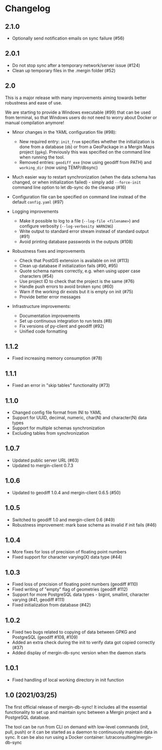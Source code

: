 # Changelog

## 2.1.0

- Optionally send notification emails on sync failure (#56)

## 2.0.1

- Do not stop sync after a temporary network/server issue (#124)
- Clean up temporary files in the .mergin folder (#52)

## 2.0

This is a major release with many improvements aiming towards better robustness and ease of use.

We are starting to provide a Windows executable (#99) that can be used from terminal,
so that Windows users do not need to worry about Docker or manual compilation anymore!

- Minor changes in the YAML configuration file (#98):
  - New required entry: `init_from` specifies whether the initialization is done from a database (`db`)
    or from a GeoPackage in a Mergin Maps project (`gpkg`). Previously this was specified on the command
    line when running the tool.
  - Removed entries: `geodiff_exe` (now using geodiff from PATH) and `working_dir` (now using TEMP/dbsync)

- Much easier way to restart synchronization (when the data schema has changed, or when initialization failed) - simply
  add `--force-init` command line option to let db-sync do the cleanup (#16)

- Configuration file can be specified on command line instead of the default `config.yaml` (#97)

- Logging improvements
  - Make it possible to log to a file (`--log-file <filename>`) and configure verbosity (`--log-verbosity WARNING`)
  - Write output to standard error stream instead of standard output (#91)
  - Avoid printing database passwords in the outputs (#108)

- Robustness fixes and improvements
  - Check that PostGIS extension is available on init (#113)
  - Clean up database if initialization fails (#90, #95)
  - Quote schema names correctly, e.g. when using upper case characters (#54)
  - Use project ID to check that the project is the same (#76)
  - Handle push errors to avoid broken sync (#60)
  - Warn if the working dir exists but it is empty on init (#75)
  - Provide better error messages

- Infrastructure improvements:
  - Documentation improvements
  - Set up continuous integration to run tests (#8)
  - Fix versions of py-client and geodiff (#92)
  - Unified code formatting

## 1.1.2

- Fixed increasing memory consumption (#78)

## 1.1.1

- Fixed an error in "skip tables" functionality (#73)

## 1.1.0

- Changed config file format from INI to YAML
- Support for UUID, decimal, numeric, char(N) and character(N) data types
- Support for multiple schemas synchronization
- Excluding tables from synchronization

## 1.0.7

- Updated public server URL (#63)
- Updated to mergin-client 0.7.3

## 1.0.6

- Updated to geodiff 1.0.4 and mergin-client 0.6.5 (#50)

## 1.0.5

- Switched to geodiff 1.0 and mergin-client 0.6 (#49)
- Robustness improvement: mark base schema as invalid if init fails (#46)

## 1.0.4

- More fixes for loss of precision of floating point numbers
- Fixed support for character varying(X) data type (#44)

## 1.0.3

- Fixed loss of precision of floating point numbers (geodiff #110)
- Fixed writing of "empty" flag of geometries (geodiff #112)
- Support for more PostgreSQL data types - bigint, smallint, character varying (#41, geodiff #111)
- Fixed initialization from database (#42)

## 1.0.2

- Fixed two bugs related to copying of data between GPKG and PostgreSQL (geodiff #108, #109)
- Added an extra check during the init to verify data got copied correctly (#37)
- Added display of mergin-db-sync version when the daemon starts

## 1.0.1
 -  Fixed handling of local working directory in init function

## 1.0  (2021/03/25)

The first official release of mergin-db-sync! It includes all the essential functionality to set up and maintain
sync between a Mergin project and a PostgreSQL database.

The tool can be run from CLI on demand with low-level commands (init, pull, push) or it can be started as a daemon
to continuously maintain data in sync. It can be also run using a Docker container: lutraconsulting/mergin-db-sync
